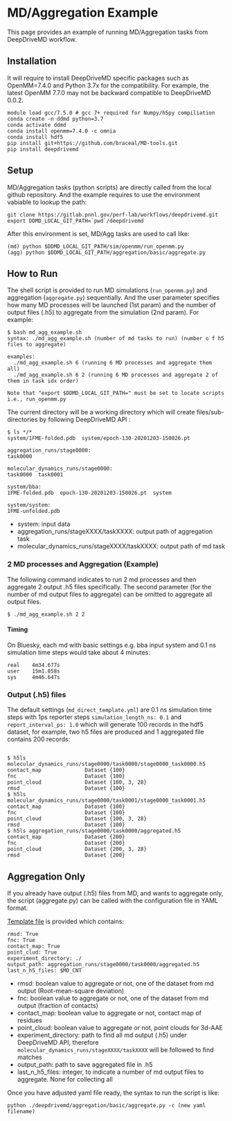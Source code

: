 # MD/Aggregation Example

This page provides an example of running MD/Aggregation tasks from DeepDriveMD
workflow.

## Installation

It will require to install DeepDriveMD specific packages such as OpenMM=7.4.0
and Python 3.7x for the compatibility. For example, the latest OpenMM 7.7.0 may
not be backward compatible to DeepDriveMD 0.0.2.

```
module load gcc/7.5.0 # gcc 7+ required for Numpy/h5py compiliation
conda create -n ddmd python=3.7
conda activate ddmd
conda install openmm=7.4.0 -c omnia
conda install hdf5
pip install git+https://github.com/braceal/MD-tools.git
pip install deepdrivemd
```

## Setup

MD/Aggregation tasks (python scripts) are directly called from the local github
repository.  And the example requires to use the environment vabiable to lookup
the path:

```
git clone https://gitlab.pnnl.gov/perf-lab/workflows/deepdrivemd.git
export DDMD_LOCAL_GIT_PATH=`pwd`/deepdrivemd
```

After this environment is set, MD/Agg tasks are used to call like:
```
(md) python $DDMD_LOCAL_GIT_PATH/sim/openmm/run_openmm.py
(agg) python $DDMD_LOCAL_GIT_PATH/aggregation/basic/aggregate.py
```

## How to Run

The shell script is provided to run MD simulations (`run_openmm.py`) and
aggregation (`aggregate.py`) sequentially. And the user parameter specifies how
many MD processes will be launched (1st param) and the number of output files
(.h5) to aggregate from the simulation (2nd param). For example:

```
$ bash md_agg_example.sh
syntax: ./md_agg_example.sh (number of md tasks to run) (number o f h5 files to aggregate)

examples:
  ./md_agg_example.sh 6 (running 6 MD processes and aggregate them all)
  ./md_agg_example.sh 6 2 (running 6 MD processes and aggregate 2 of them in task idx order)

Note that "export $DDMD_LOCAL_GIT_PATH=" must be set to locate scripts i.e., run_openmm.py
```

The current directory will be a working directory which will create
files/sub-directories by following DeepDriveMD API :

```
$ ls */*
system/1FME-folded.pdb  system/epoch-130-20201203-150026.pt

aggregation_runs/stage0000:
task0000

molecular_dynamics_runs/stage0000:
task0000  task0001

system/bba:
1FME-folded.pdb  epoch-130-20201203-150026.pt  system

system/system:
1FME-unfolded.pdb
```

- system: input data 
- aggregation_runs/stageXXXX/taskXXXX: output path of aggregation task
- molecular_dynamics_runs/stageXXXX/taskXXXX: output path of md task

### 2 MD processes and Aggregation (Example)

The following command indicates to run 2 md processes and then aggregate 2
output .h5 files specifically. The second parameter (for the number of md
output files to aggregate) can be omitted to aggregate all output files.

```
$ ./md_agg_example.sh 2 2 
```

#### Timing

On Bluesky, each md with basic settings e.g. bba input system and 0.1 ns
simulation time steps would take about 4 minutes:

```
real    4m34.677s
user    15m1.858s
sys     4m46.647s
```

### Output (.h5) files

The default settings (`md_direct_template.yml`) are 0.1 ns simulation time
steps with 1ps reporter steps `simulation_length_ns: 0.1` and
`report_interval_ps: 1.0` which will generate 100 records in the hdf5 dataset,
for example, two h5 files are produced and 1 aggregated file contains 200
records:

```

$ h5ls molecular_dynamics_runs/stage0000/task0000/stage0000_task0000.h5
contact_map              Dataset {100}
fnc                      Dataset {100}
point_cloud              Dataset {100, 3, 28}
rmsd                     Dataset {100}
$ h5ls molecular_dynamics_runs/stage0000/task0001/stage0000_task0001.h5
contact_map              Dataset {100}
fnc                      Dataset {100}
point_cloud              Dataset {100, 3, 28}
rmsd                     Dataset {100}
$ h5ls aggregation_runs/stage0000/task0000/aggregated.h5
contact_map              Dataset {200}
fnc                      Dataset {200}
point_cloud              Dataset {200, 3, 28}
rmsd                     Dataset {200}

```

## Aggregation Only

If you already have output (.h5) files from MD, and wants to aggregate only, the script (aggregate.py) can be called with the configuration file in YAML format.

[Template file](agg_direct_template.yml) is provided which contains:
```
rmsd: True
fnc: True
contact_map: True
point_clud: True
experiment_directory: ./
output_path: aggregation_runs/stage0000/task0000/aggregated.h5
last_n_h5_files: $MD_CNT
```

- rmsd: boolean value to aggregate or not, one of the dataset from md output (Root-mean-square deviation)
- fnc:  boolean value to aggregate or not, one of the dataset from md output (fraction of contacts)
- contact_map:  boolean value to aggregate or not, contact map of residues
- point_cloud:  boolean value to aggregate or not, point clouds for 3d-AAE
- experiment_directory: path to find all md output (.h5) under DeepDriveMD API, therefore `molecular_dynamics_runs/stageXXXX/taskXXXX` will be followed to find matches
- output_path: path to save aggregated file in .h5
- last_n_h5_files: integer, to indicate a number of md output files to aggregate. None for collecting all

Once you have adjusted yaml file ready, the syntax to run the script is like:
```
python ./deepdrivemd/aggregation/basic/aggregate.py -c (new yaml filename)
```
